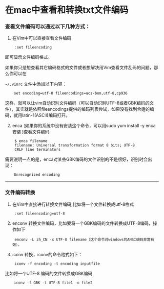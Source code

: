在mac中查看和转换txt文件编码
===========================

### 查看文件编码可以通过以下几种方式：

1. 在Vim中可以直接查看文件编码

        :set fileencoding
  
  即可显示文件编码格式。
  
  如果你只是想查看其它编码格式的文件或者想解决用Vim查看文件乱码的问题，那么你可以在
  
  `~/.vimrc` 文件中添加以下内容：
  
        set encoding=utf-8 fileencodings=ucs-bom,utf-8,cp936
  
  这样，就可以让vim自动识别文件编码（可以自动识别UTF-8或者GBK编码的文件），其实就是依照fileencodings提供的编码列表尝试，如果没有找到合适的编码，就用latin-1(ASCII)编码打开。
  
2. enca (如果你的系统中没有安装这个命令，可以用sudo yum install -y enca 安装 )查看文件编码
  
        $ enca filename
        filename: Universal transformation format 8 bits; UTF-8
        CRLF line terminators
  
  需要说明一点的是，enca对某些GBK编码的文件识别的不是很好，识别时会出现：
  
        Unrecognized encoding

---

### 文件编码转换

1. 在Vim中直接进行转换文件编码,比如将一个文件转换成utf-8格式

        :set fileencoding=utf-8

2. enconv 转换文件编码，比如要将一个GBK编码的文件转换成UTF-8编码，操作如下

        enconv -L zh_CN -x UTF-8 filename（这个命令对windows的ANSI编码非常有效）。

3. iconv 转换，iconv的命令格式如下：

        iconv -f encoding -t encoding inputfile

  比如将一个UTF-8 编码的文件转换成GBK编码

        iconv -f GBK -t UTF-8 file1 -o file2
